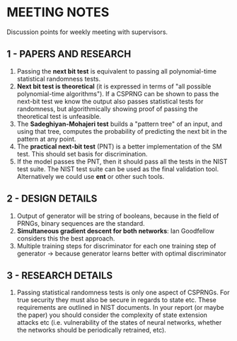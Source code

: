 # MEETING NOTES
Discussion points for weekly meeting with supervisors.


## 1 - PAPERS AND RESEARCH

1.  Passing the **next bit test** is equivalent to passing all polynomial-time
    statistical randomness tests.
1.  **Next bit test is theoretical** (it is expressed in terms of "all possible
    polynomial-time algorithms"). If a CSPRNG can be shown to pass the next-bit
    test we know the output also passes statistical tests for randomness, but
    algorithmically showing proof of passing the theoretical test is unfeasible.
2.  The **Sadeghiyan-Mohajeri test** builds a "pattern tree" of an input, and
    using that tree, computes the probability of predicting the next bit in the
    pattern at any point.
3.  The **practical next-bit test** (PNT) is a better implementation of the SM
    test. This should set basis for discrimination.
4.  If the model passes the PNT, then it should pass all the tests in the NIST
    test suite. The NIST test suite can be used as the final validation tool.
    Alternatively we could use **ent** or other such tools.


## 2 - DESIGN DETAILS

1.  Output of generator will be string of booleans, because in the field of
    PRNGs, binary sequences are the standard.
2.  **Simultaneous gradient descent for both networks**: Ian Goodfellow
    considers this the best approach.
3.  Multiple training steps for discriminator for each one training step of
    generator -> because generator learns better with optimal discriminator


## 3 - RESEARCH DETAILS

1.  Passing statistical randomness tests is only one aspect of CSPRNGs. For
    true security they must also be secure in regards to state etc. These
    requirements are outlined in NIST documents. In your report (or maybe the
    paper) you should consider the complexity of state extension attacks etc
    (i.e. vulnerability of the states of neural networks, whether the networks
    should be periodically retrained, etc).
